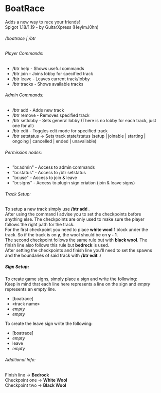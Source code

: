 # BoatRace
Adds a new way to race your friends!\
Spigot 1.18/1.19 - by GuitarXpress (HeyImJ0hn)

###### /boatrace | /btr

###### Player Commands:
- /btr help - Shows useful commands
- /btr join <track> - Joins lobby for specified track
- /btr leave - Leaves current track/lobby
- /btr tracks - Shows available tracks

###### Admin Commands:
- /btr add <name> <laps> - Adds new track
- /btr remove <track> - Removes specified track
- /btr setlobby - Sets general lobby (There is no lobby for each track, just one for all)
- /btr edit <track> - Toggles edit mode for specified track
- /btr setstatus <track> <status> -> Sets track state/status (setup | joinable | starting | ongoing | cancelled | ended | unavailable)

###### Permission nodes:
- "br.admin" - Access to admin commands
- "br.status" - Access to /btr setstatus
- "br.use" - Access to join & leave
- "br.signs" - Access to plugin sign criation (join & leave signs)

###### Track Setup:
To setup a new track simply use **/btr add <name of track> <nr of laps>**.\
After using the command I advise you to set the checkpoints before anything else. The checkpoints are only used to make sure the player follows the right path for the track.\
For the first checkpoint you need to place **white wool** 1 block under the track. So if the track is on **y**, the wool should be on **y - 1**.\
The second checkpoint follows the same rule but with **black wool**. The finish line also follows this rule but **bedrock** is used.\
After setting the checkpoints and finish line you'll need to set the spawns and the boundaries of said track with **/btr edit <track>** .\

##### Sign Setup:
To create game signs, simply place a sign and write the following:\
Keep in mind that each line here represents a line on the sign and _empty_ represents an empty line.
- [boatrace]
- «track name»
- _empty_
- _empty_

To create the leave sign write the following:
- [boatrace]
- _empty_
- leave
- _empty_

###### Additional Info:
Finish line -> **Bedrock**\
Checkpoint one -> **White Wool**\
Checkpoint two -> **Black Wool**
